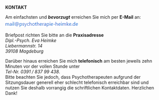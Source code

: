 **KONTAKT**

Am einfachsten und ***bevorzugt*** erreichen Sie mich per **E-Mail** an:
<br><img src="/static/img/landing/Mailadresse.png">

Briefpost richten Sie bitte an die **Praxisadresse**
<br>*Dipl.-Psych. Eva Heimke*
<br>*Liebermannstr. 14*
<br>*39108 Magdeburg*

Darüber hinaus erreichen Sie mich **telefonisch** am besten jeweils zehn Minuten vor der vollen Stunde unter
<br>*Tel-Nr. 0391 / 837 99 438*.
<br>Bitte beachten Sie jedoch, dass Psychotherapeuten aufgrund der Sitzungsdauer generell eher schlecht telefonisch erreichbar sind und nutzen Sie deshalb vorrangig die schriftlichen Kontaktdaten. Herzlichen Dank!
